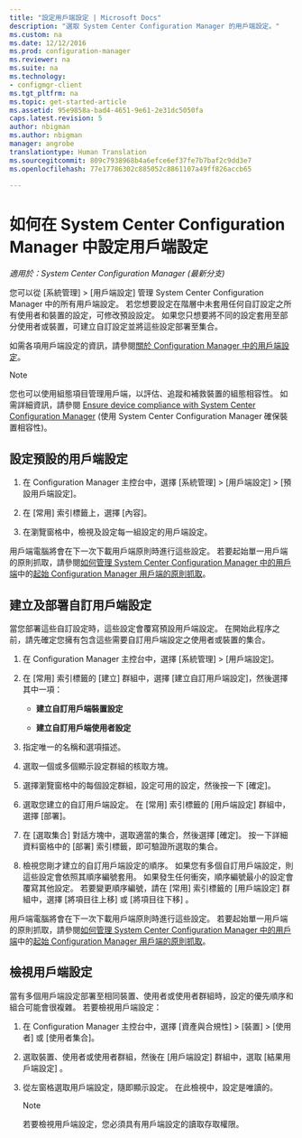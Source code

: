 ```yaml
---
title: "設定用戶端設定 | Microsoft Docs"
description: "選取 System Center Configuration Manager 的用戶端設定。"
ms.custom: na
ms.date: 12/12/2016
ms.prod: configuration-manager
ms.reviewer: na
ms.suite: na
ms.technology:
- configmgr-client
ms.tgt_pltfrm: na
ms.topic: get-started-article
ms.assetid: 95e9858a-bad4-4651-9e61-2e31dc5050fa
caps.latest.revision: 5
author: nbigman
ms.author: nbigman
manager: angrobe
translationtype: Human Translation
ms.sourcegitcommit: 809c7938968b4a6efce6ef37fe7b7baf2c9dd3e7
ms.openlocfilehash: 77e17786302c885052c8861107a49ff826accb65

---
```

# <a name="how-to-configure-client-settings-in-system-center-configuration-manager"></a>如何在 System Center Configuration Manager 中設定用戶端設定

*適用於：System Center Configuration Manager (最新分支)*

您可以從 [系統管理] > [用戶端設定] 管理 System Center Configuration Manager 中的所有用戶端設定。 若您想要設定在階層中未套用任何自訂設定之所有使用者和裝置的設定，可修改預設設定。 如果您只想要將不同的設定套用至部分使用者或裝置，可建立自訂設定並將這些設定部署至集合。  

如需各項用戶端設定的資訊，請參閱[關於 Configuration Manager 中的用戶端設定](../../../core/clients/deploy/about-client-settings.md)。

> [!NOTE]  
>  您也可以使用組態項目管理用戶端，以評估、追蹤和補救裝置的組態相容性。 如需詳細資訊，請參閱 [Ensure device compliance with System Center Configuration Manager](../../../compliance/understand/ensure-device-compliance.md) (使用 System Center Configuration Manager 確保裝置相容性)。  

##  <a name="configure-the-default-client-settings"></a>設定預設的用戶端設定    

1.  在 Configuration Manager 主控台中，選擇 [系統管理] > [用戶端設定] > [預設用戶端設定]。  

3.  在 [常用] 索引標籤上，選擇 [內容]。  

4.  在瀏覽窗格中，檢視及設定每一組設定的用戶端設定。  

 用戶端電腦將會在下一次下載用戶端原則時進行這些設定。 若要起始單一用戶端的原則抓取，請參閱[如何管理 System Center Configuration Manager 中的用戶端](../../../core/clients/manage/manage-clients.md)中的[起始 Configuration Manager 用戶端的原則抓取](../../../core/clients/manage/manage-clients.md#BKMK_PolicyRetrieval)。  

##  <a name="create-and-deploy-custom-client-settings"></a>建立及部署自訂用戶端設定  
當您部署這些自訂設定時，這些設定會覆寫預設用戶端設定。 在開始此程序之前，請先確定您擁有包含這些需要自訂用戶端設定之使用者或裝置的集合。  

1.  在 Configuration Manager 主控台中，選擇 [系統管理] > [用戶端設定]。  

3.  在 [常用] 索引標籤的 [建立] 群組中，選擇 [建立自訂用戶端設定]，然後選擇其中一項：  

    -   **建立自訂用戶端裝置設定**  

    -   **建立自訂用戶端使用者設定**  

4.  指定唯一的名稱和選項描述。  

5.  選取一個或多個顯示設定群組的核取方塊。  

6.  選擇瀏覽窗格中的每個設定群組，設定可用的設定，然後按一下 [確定]。   

8.  選取您建立的自訂用戶端設定。 在 [常用] 索引標籤的 [用戶端設定] 群組中，選擇 [部署]。  

9. 在 [選取集合] 對話方塊中，選取適當的集合，然後選擇 [確定]。 按一下詳細資料窗格中的 [部署]  索引標籤，即可驗證所選取的集合。  

10. 檢視您剛才建立的自訂用戶端設定的順序。 如果您有多個自訂用戶端設定，則這些設定會依照其順序編號套用。 如果發生任何衝突，順序編號最小的設定會覆寫其他設定。 若要變更順序編號，請在 [常用] 索引標籤的 [用戶端設定] 群組中，選擇 [將項目往上移] 或 [將項目往下移] 。  

 用戶端電腦將會在下一次下載用戶端原則時進行這些設定。 若要起始單一用戶端的原則抓取，請參閱[如何管理 System Center Configuration Manager 中的用戶端](../../../core/clients/manage/manage-clients.md)中的[起始 Configuration Manager 用戶端的原則抓取](../../../core/clients/manage/manage-clients.md#BKMK_PolicyRetrieval)。  

##  <a name="view-client-settings"></a>檢視用戶端設定  
 當有多個用戶端設定部署至相同裝置、使用者或使用者群組時，設定的優先順序和組合可能會很複雜。 若要檢視用戶端設定：  

1.  在 Configuration Manager 主控台中，選擇 [資產與合規性] > [裝置] > [使用者] 或 [使用者集合]。  

3.  選取裝置、使用者或使用者群組，然後在 [用戶端設定]  群組中，選取 [結果用戶端設定] 。  

4.  從左窗格選取用戶端設定，隨即顯示設定。 在此檢視中，設定是唯讀的。 

    > [!NOTE]  
    >  若要檢視用戶端設定，您必須具有用戶端設定的讀取存取權限。  

    


<!--HONumber=Dec16_HO3-->



